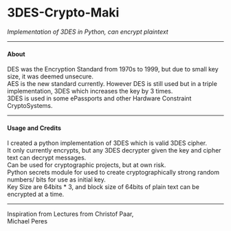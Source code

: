# 3DES-Crypto-Maki
<i>Implementation of 3DES in Python, can encrypt plaintext</i>
<hr>
<h4>About</h4>
DES was the Encryption Standard from 1970s to 1999, but due to small key size, it was deemed unsecure.  <br>
AES is the new standard currently. However DES is still used but in a triple implementation, 3DES which increases the key by 3 times.  <br>
3DES is used in some ePassports and other Hardware Constraint CryptoSystems.<br>
<hr>
<h4>Usage and Credits</h4>
I created a python implementation of 3DES which is valid 3DES cipher.  <br>
It only currently encrypts, but any 3DES decrypter given the key and cipher text can decrypt messages.  <br>
Can be used for cryptographic projects, but at own risk.  <br>
Python secrets module for used to create cryptographically strong random numbers/ bits for use as initial key.<br>
Key Size are 64bits * 3, and block size of 64bits of plain text can be encrypted at a time.  <br>
<hr>
Inspiration from Lectures from Christof Paar,  <br>
Michael Peres<br>
